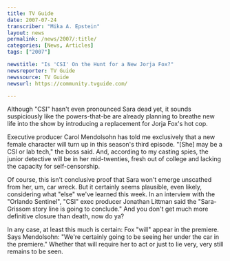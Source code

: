 ```yaml
---
title: TV Guide
date: 2007-07-24
transcriber: "Mika A. Epstein"
layout: news
permalink: /news/2007/:title/
categories: [News, Articles]
tags: ["2007"]

newstitle: "Is 'CSI' On the Hunt for a New Jorja Fox?"
newsreporter: TV Guide
newssource: TV Guide
newsurl: https://community.tvguide.com/

---
```


Although "CSI" hasn't even pronounced Sara dead yet, it sounds suspiciously like the powers-that-be are already planning to breathe new life into the show by introducing a replacement for Jorja Fox's hot cop.

Executive producer Carol Mendolsohn has told me exclusively that a new female character will turn up in this season's third episode. "[She] may be a CSI or lab tech," the boss said. And, according to my casting spies, the junior detective will be in her mid-twenties, fresh out of college and lacking the capacity for self-censorship.

Of course, this isn't conclusive proof that Sara won't emerge unscathed from her, um, car wreck. But it certainly seems plausible, even likely, considering what "else" we've learned this week. In an interview with the "Orlando Sentinel", "CSI" exec producer Jonathan Littman said the "Sara-Grissom story line is going to conclude." And you don't get much more definitive closure than death, now do ya?

In any case, at least this much is certain: Fox "will" appear in the premiere. Says Mendolsohn: "We're certainly going to be seeing her under the car in the premiere." Whether that will require her to act or just to lie very, very still remains to be seen.
